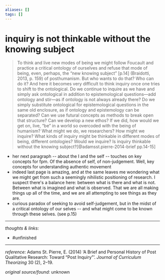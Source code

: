```yaml
---
aliases: []
tags: []
---
```


# inquiry is not thinkable without the knowing subject

>To think and live new modes of being we might follow Foucault and practice a critical ontology of ourselves and refuse that mode of being, even, perhaps, the “new knowing subject” [p.14] (Braidotti, 2013, p. 159) of posthumanism. But who wants to do that? Who can do it? And here it becomes very difficult to think inquiry once one tries to shift to the ontological. Do we continue to inquire as we have and simply ask ontological in addition to epistemological questions—add ontology and stir—as if ontology is not always already there? Do we simply substitute ontological for epistemological questions in the same old enclosure, as if ontology and epistemology can be separated? Can we use futural concepts as methods to break open that structure? Can we develop a new ethos? If we did, how would we get on, live, “be” in a world so overcoded with the being of humanism? What might we do, we researchers? How might we inquire? What kinds of inquiry might be thinkable in different modes of being, different ontologies?
>Would we inquire? Is inquiry thinkable without the knowing subject?[@adamsst.pierre-2014-brief pp.14-15]

- her next paragraph -- about the I and the self -- touches on key concepts for fpm. Of the absence of self, of non-judgement. Well, key concepts for understanding authentic movement
- indeed last page is amazing, and at the same leaves me wondering what we might get from such a seemingly nihilistic positioning of research. I suspect there's a balance here: between what is there and what is not. Between what is imagined and what is observed. That we are all making things up all of the time, and we are all attempting to see things as they are. 
- curious paradox of seeking to avoid self-judgement, but in the midst of a critical ontology of our selves -- and what might come to be known through these selves. (see p.15)


---

_thoughts & links:_



- #unfinished 

---

_reference:_ Adams St. Pierre, E. (2014) ‘A Brief and Personal History of Post Qualitative Research: Toward “Post Inquiry”’. _Journal of Curriculum Theorizing_ 30 (2), 2–19.

_original source/found:_ unknown
